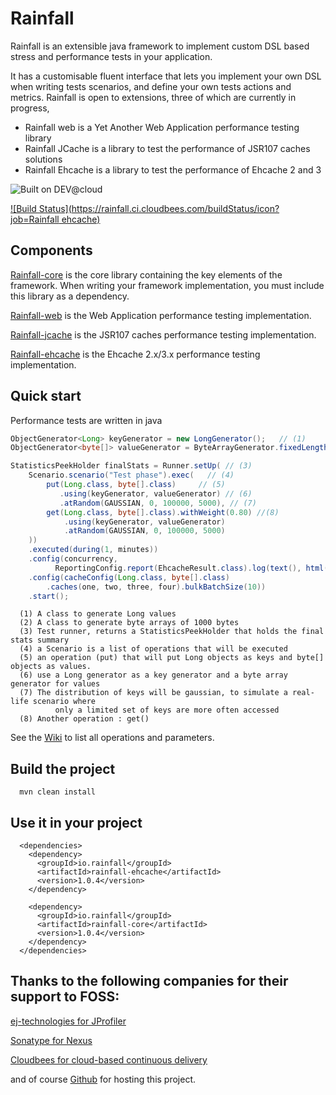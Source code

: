 Rainfall
========

Rainfall is an extensible java framework to implement custom DSL based stress and performance tests in your application.

It has a customisable fluent interface that lets you implement your own DSL when writing tests scenarios, and define your own tests actions and metrics.
Rainfall is open to extensions, three of which are currently in progress,
- Rainfall web is a Yet Another Web Application performance testing library
- Rainfall JCache is a library to test the performance of JSR107 caches solutions
- Rainfall Ehcache is a library to test the performance of Ehcache 2 and 3

![Built on DEV@cloud](https://www.cloudbees.com/sites/default/files/styles/large/public/Button-Built-on-CB-1.png?itok=3Tnkun-C)

[![Build Status](https://rainfall.ci.cloudbees.com/buildStatus/icon?job=Rainfall ehcache)](https://rainfall.ci.cloudbees.com/job/Rainfall%20ehcache/)

Components
----------
[Rainfall-core](https://github.com/aurbroszniowski/Rainfall-core) is the core library containing the key elements of the framework.
 When writing your framework implementation, you must include this library as a dependency.

[Rainfall-web](https://github.com/aurbroszniowski/Rainfall-web) is the Web Application performance testing implementation.

[Rainfall-jcache](https://github.com/aurbroszniowski/Rainfall-jcache) is the JSR107 caches performance testing implementation.

[Rainfall-ehcache](https://github.com/aurbroszniowski/Rainfall-ehcache) is the Ehcache 2.x/3.x performance testing implementation.


Quick start
-----------

Performance tests are written in java

```java
ObjectGenerator<Long> keyGenerator = new LongGenerator();   // (1)  
ObjectGenerator<byte[]> valueGenerator = ByteArrayGenerator.fixedLength(1000); // (2)

StatisticsPeekHolder finalStats = Runner.setUp( // (3) 
    Scenario.scenario("Test phase").exec(   // (4)
        put(Long.class, byte[].class)     // (5)   
           .using(keyGenerator, valueGenerator) // (6)
           .atRandom(GAUSSIAN, 0, 100000, 5000), // (7)
        get(Long.class, byte[].class).withWeight(0.80) //(8)
            .using(keyGenerator, valueGenerator)
            .atRandom(GAUSSIAN, 0, 100000, 5000)
    ))
    .executed(during(1, minutes))
    .config(concurrency, 
          ReportingConfig.report(EhcacheResult.class).log(text(), html()).summary(text()))
    .config(cacheConfig(Long.class, byte[].class)
        .caches(one, two, three, four).bulkBatchSize(10))
    .start();
```
 
```text
  (1) A class to generate Long values
  (2) A class to generate byte arrays of 1000 bytes
  (3) Test runner, returns a StatisticsPeekHolder that holds the final stats summary
  (4) a Scenario is a list of operations that will be executed
  (5) an operation (put) that will put Long objects as keys and byte[] objects as values.
  (6) use a Long generator as a key generator and a byte array generator for values
  (7) The distribution of keys will be gaussian, to simulate a real-life scenario where 
          only a limited set of keys are more often accessed
  (8) Another operation : get()        
```

See the [Wiki](https://github.com/aurbroszniowski/Rainfall-ehcache/wiki) to list all operations and parameters.


Build the project
-----------------
```maven
  mvn clean install
```

Use it in your project
----------------------
```maven
  <dependencies>
    <dependency>
      <groupId>io.rainfall</groupId>
      <artifactId>rainfall-ehcache</artifactId>
      <version>1.0.4</version>
    </dependency>

    <dependency>
      <groupId>io.rainfall</groupId>
      <artifactId>rainfall-core</artifactId>
      <version>1.0.4</version>
    </dependency>
  </dependencies>
```


Thanks to the following companies for their support to FOSS:
------------------------------------------------------------

[ej-technologies for JProfiler](http://www.ej-technologies.com/products/jprofiler/overview.html)

[Sonatype for Nexus](http://www.sonatype.org/)

[Cloudbees for cloud-based continuous delivery](https://www.cloudbees.com/)

and of course [Github](https://github.com/) for hosting this project.


